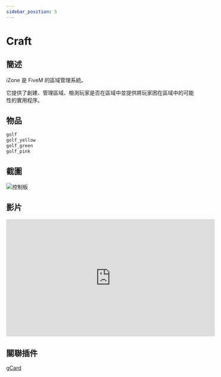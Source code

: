 ```yaml
---
sidebar_position: 5
---
```


# Craft

## 簡述

iZone 是 FiveM 的區域管理系統。

它提供了創建、管理區域、檢測玩家是否在區域中並提供將玩家困在區域中的可能性的實用程序。

## 物品

```jsx title="ox_inventory/data/items.lua"
golf
golf_yellow
golf_green
golf_pink
```

## 截圖

![控制板](img/i1.png)

## 影片

<iframe width="560" height="315" src="https://www.youtube.com/embed/1pzkTaQX_6A" title="YouTube video player" frameborder="0" allow="accelerometer; autoplay; clipboard-write; encrypted-media; gyroscope; picture-in-picture" allowfullscreen></iframe>

## 關聯插件

[gCard](./gCard)
